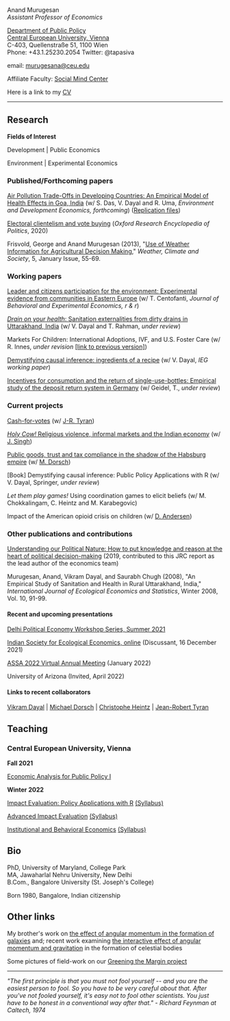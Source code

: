 <!-- Global site tag (gtag.js) - Google Analytics -->
<script async src="https://www.googletagmanager.com/gtag/js?id=UA-162382665-1"></script>
<script>
  window.dataLayer = window.dataLayer || [];
  function gtag(){dataLayer.push(arguments);}
  gtag('js', new Date());

  gtag('config', 'UA-162382665-1');
</script>

Anand Murugesan   
*Assistant Professor of Economics*

[Department of Public Policy](https://people.ceu.edu/anand_murugesan)<br/>
[Central European University, Vienna](https://www.ceu.edu/vienna)<br/>
C-403, Quellenstraße 51, 1100 Wien <br/>
Phone: +43.1.25230.2054
Twitter: @tapasiva


email: <murugesana@ceu.edu>

Affiliate Faculty: [Social Mind Center](https://socialmind.ceu.edu/affiliates)

Here is a link to my [CV](https://www.dropbox.com/s/t2p7hos9ii79tfo/CV_AMurugesan_latest.pdf?dl=0)

---

## Research 

**Fields of Interest**

Development  | Public Economics

 Environment | Experimental Economics 

### Published/Forthcoming papers

[Air Pollution Trade-Offs in Developing Countries: An Empirical Model of Health Effects in Goa, India](https://www.doi.org/10.1017/S1355770X21000152) (w/ S. Das, V. Dayal and R. Uma, *Environment and Development Economics, forthcoming*)
([Replication files](https://www.dropbox.com/sh/nbfek922paco3vl/AACi31LUrwKxoVm4ugDoyTR5a?dl=0))

[Electoral clientelism and vote buying](https://oxfordre.com/politics/view/10.1093/acrefore/9780190228637.001.0001/acrefore-9780190228637-e-1334)  (*Oxford Research Encyclopedia of Politics*, 2020)

Frisvold, George and Anand Murugesan (2013), "[Use of Weather Information for Agricultural Decision Making](https://doi.org/10.1175/WCAS-D-12-00022.1)," *Weather, Climate and Society*, 5, January Issue, 55-69.

### Working papers

[Leader and citizens participation for the environment: Experimental evidence from communities in Eastern Europe](https://www.dropbox.com/s/p79trnxo0rhwz6l/LeaderParticipationEnvironment_JBEE_May2021.pdf?dl=0) (w/ T. Centofanti, *Journal of Behavioral and Experimental Economics, r & r*)

[*Drain on your health*: Sanitation externalities from dirty drains in Uttarakhand, India](https://www.dropbox.com/s/ar125scq5r223zx/DrainHealth_SanExt_India_Jun2020.pdf?dl=0) (w/ V. Dayal and T. Rahman, *under review*)

Markets For Children: International Adoptions, IVF, and U.S. Foster Care (w/ R. Innes, *under revision* [[link to previous version]](https://robinnes.weebly.com/uploads/2/9/4/1/29410831/adoptiondraft3_17_16.pdf))

[Demystifying causal inference: ingredients of a recipe](https://www.dropbox.com/s/13fxlc6asavwdaf/demystifycausalinference_ieg_wp393.pdf?dl=0) (w/ V. Dayal, *IEG working paper*)

[Incentives for consumption and the return of single-use-bottles: Empirical study of the deposit return system in Germany](https://www.dropbox.com/s/ydvs102asgt8oii/SingleUsePlastic_Abstract.pdf?dl=0) (w/ Geidel, T., *under review*)

### Current projects 

[Cash-for-votes](https://www.dropbox.com/s/kv4ld662wqxwnoi/Cash-for-votes_Murugesan_Tyran_EdwardElgar.pdf?dl=0) (w/ [J-R. Tyran](https://homepage.univie.ac.at/jean-robert.tyran/index.html))

[*Holy Cow!* Religious violence, informal markets and the Indian economy](https://www.dropbox.com/s/exg8zrbatunvmfi/Holy_Cow_Abstract.pdf?dl=0) (w/ [J. Singh](https://www.ashoka.edu.in/page/eco-phdstudents-150))

[Public goods, trust and tax compliance in the shadow of the Habsburg empire](https://www.dropbox.com/s/f8n32tc689vwcbi/LongShadowHabsburgsCompliance_Abstract.pdf?dl=0) (w/ [M. Dorsch](https://sites.google.com/view/dorsch/home))

[Book] Demystifying causal inference: Public Policy Applications with R (w/ V. Dayal, Springer, *under review*)

*Let them play games!* Using coordination games to elicit beliefs (w/ M. Chokkalingam, C. Heintz and M. Karabegovic)

Impact of the American opioid crisis on children (w/ [D. Andersen](http://danacandersen.weebly.com/))

### Other publications and contributions

[Understanding our Political Nature: How to put knowledge and reason at the heart of political decision-making](https://www.dropbox.com/s/mfnlj9fru34czms/Understanding-our-political-nature_JRCReport_2019.pdf?dl=0) (2019, contributed to this JRC report as the lead author of the economics team)

Murugesan, Anand, Vikram Dayal, and Saurabh Chugh (2008), "An Empirical Study of Sanitation and Health in Rural Uttarakhand, India," *International Journal of Ecological Economics and Statistics*, Winter 2008, Vol. 10, 91-99.

#### Recent and upcoming presentations

[Delhi Political Economy Workshop Series, Summer 2021](https://sites.google.com/view/delhipoliticaleconomyworkshop/home?authuser=0)

[Indian Society for Ecological Economics, online](https://ecoinsee.org/conferences/) (Discussant, 16 December 2021)

[ASSA 2022 Virtual Annual Meeting](https://www.aeaweb.org/conference/) (January 2022)

University of Arizona (Invited, April 2022)


#### Links to recent collaborators

[Vikram Dayal](http://iegindia.org/staffmembers/faculty/detail/3551/3) | [Michael Dorsch](https://sites.google.com/view/dorsch/home) | [Christophe Heintz](https://people.ceu.edu/christophe_heintz) | [Jean-Robert Tyran](https://homepage.univie.ac.at/jean-robert.tyran/index.html) 


## Teaching

### Central European University, Vienna 

**Fall 2021** 

[Economic Analysis for Public Policy I](https://courses.ceu.edu/courses/2021-2022/economic-analysis-public-policy) 

**Winter 2022**

[Impact Evaluation: Policy Applications with R](https://courses.ceu.edu/courses/2021-2022/impact-evaluation-policy-applications-r) [(Syllabus)](https://www.dropbox.com/s/e5h2e03itxdjvi8/Impact_Evaluation_Syllabus_W22.pdf?dl=0)

[Advanced Impact Evaluation](https://courses.ceu.edu/courses/2021-2022/advanced-impact-evaluation) [(Syllabus)](https://www.dropbox.com/s/ylk2rgyqn9t8qyx/Advanced_Impact_Evaluation_Syllabus_W22.pdf?dl=0)

[Institutional and Behavioral Economics](https://courses.ceu.edu/courses/2021-2022/institutional-and-behavioral-economics) [(Syllabus)](https://www.dropbox.com/s/ynz14pxjeocmpvn/Syllabus_IBE_Winter2022.pdf?dl=0)

<!---[Impact Evaluation: Policy Applications with R](https://courses.ceu.edu/courses/2021-2022/impact-evaluation-policy-applications-r)--->


## Bio

PhD, University of Maryland, College Park<br/>
MA, Jawaharlal Nehru University, New Delhi<br/>
B.Com., Bangalore University (St. Joseph's College)<br/>

Born 1980, Bangalore, Indian citizenship

## Other links

My brother's work on [the effect of angular momentum in the formation of galaxies](https://academic.oup.com/mnras/article/483/2/2398/5222687) and; recent work examining [the interactive effect of angular momentum and gravitation](https://arxiv.org/pdf/2006.08103.pdf) in the formation of celestial bodies <br/>

Some pictures of field-work on our [Greening the Margin project](https://tizianacentofanti.wixsite.com/personalwebsite/gallery)

---
*"The first principle is that you must not fool yourself -- and you are the easiest person to fool. So you have to be very careful about that. After you've not fooled yourself, it's easy not to fool other scientists. You just have to be honest in a conventional way after that." - Richard Feynman at Caltech, 1974*




